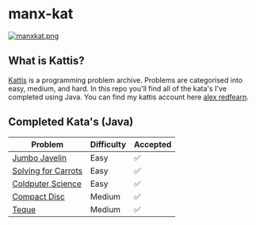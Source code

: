 # manx-kat
[![manxkat.png](https://i.postimg.cc/5NgJBYV1/manxkat.png)](https://postimg.cc/KR1CFYjs)

## What is Kattis?
[Kattis](https://open.kattis.com/) is a programming problem archive. Problems are categorised into easy, medium, and hard. In this repo you'll find all of the kata's I've completed using Java. You can find my kattis account here [alex redfearn](https://open.kattis.com/users/alex-redfearn).

## Completed Kata's (Java)
|Problem            |Difficulty|Accepted|
| ----------------- | -------- |--------|
|[Jumbo Javelin](https://open.kattis.com/problems/jumbojavelin)     |Easy      |✅|
|[Solving for Carrots](https://open.kattis.com/problems/carrots)    |Easy      |✅|
|[Coldputer Science](https://open.kattis.com/problems/cold)         |Easy      |✅|
|[Compact Disc](https://open.kattis.com/problems/cd)                |Medium    |✅|
|[Teque](https://open.kattis.com/problems/teque)                    |Medium    |✅|
